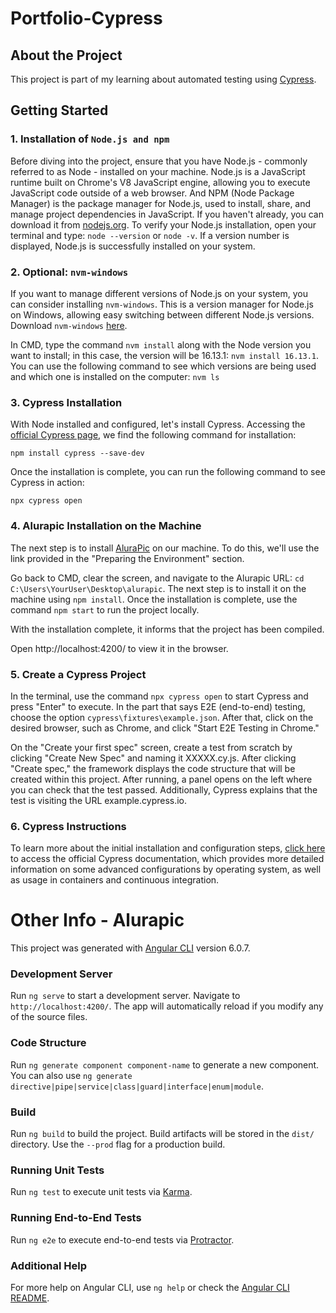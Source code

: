 <h1> Portfolio-Cypress </h1>

## About the Project
This project is part of my learning about automated testing using [Cypress](https://www.cypress.io/).


## Getting Started

### 1. Installation of `Node.js and npm`

Before diving into the project, ensure that you have Node.js - commonly referred to as Node - installed on your machine. Node.js is a JavaScript runtime built on Chrome's V8 JavaScript engine, allowing you to execute JavaScript code outside of a web browser. And NPM (Node Package Manager) is the package manager for Node.js, used to install, share, and manage project dependencies in JavaScript.
If you haven't already, you can download it from [nodejs.org](https://nodejs.org/). To verify your Node.js installation, open your terminal and type:
`node --version` or `node -v`. If a version number is displayed, Node.js is successfully installed on your system.

### 2. Optional: `nvm-windows`

If you want to manage different versions of Node.js on your system, you can consider installing `nvm-windows`. This is a version manager for Node.js on Windows, allowing easy switching between different Node.js versions. Download `nvm-windows` [here](https://github.com/coreybutler/nvm-windows/releases/download/1.1.12/nvm-setup.exe).

In CMD, type the command `nvm install` along with the Node version you want to install; in this case, the version will be 16.13.1: `nvm install 16.13.1`. You can use the following command to see which versions are being used and which one is installed on the computer: `nvm ls`

### 3. Cypress Installation

With Node installed and configured, let's install Cypress. Accessing the [official Cypress page](https://docs.cypress.io/guides/getting-started/installing-cypress), we find the following command for installation:

```
npm install cypress --save-dev
```

Once the installation is complete, you can run the following command to see Cypress in action:

```
npx cypress open
```

### 4. Alurapic Installation on the Machine

The next step is to install [AluraPic](https://github.com/alura-cursos/alurapic/archive/refs/heads/main.zip) on our machine. To do this, we'll use the link provided in the "Preparing the Environment" section.

Go back to CMD, clear the screen, and navigate to the Alurapic URL: `cd C:\Users\YourUser\Desktop\alurapic`. The next step is to install it on the machine using `npm install`.
Once the installation is complete, use the command `npm start` to run the project locally.


With the installation complete, it informs that the project has been compiled.

Open http://localhost:4200/ to view it in the browser.

### 5. Create a Cypress Project

In the terminal, use the command `npx cypress open` to start Cypress and press "Enter" to execute.
In the part that says E2E (end-to-end) testing, choose the option `cypress\fixtures\example.json`.
After that, click on the desired browser, such as Chrome, and click "Start E2E Testing in Chrome."

On the "Create your first spec" screen, create a test from scratch by clicking "Create New Spec" and naming it XXXXX.cy.js. After clicking "Create spec," the framework displays the code structure that will be created within this project. After running, a panel opens on the left where you can check that the test passed. Additionally, Cypress explains that the test is visiting the URL example.cypress.io.

### 6. Cypress Instructions

To learn more about the initial installation and configuration steps, [click here](https://docs.cypress.io/guides/getting-started/installing-cypress) to access the official Cypress documentation, which provides more detailed information on some advanced configurations by operating system, as well as usage in containers and continuous integration.

# Other Info - Alurapic

This project was generated with [Angular CLI](https://github.com/angular/angular-cli) version 6.0.7.

### Development Server

Run `ng serve` to start a development server. Navigate to `http://localhost:4200/`. The app will automatically reload if you modify any of the source files.

### Code Structure

Run `ng generate component component-name` to generate a new component. You can also use `ng generate directive|pipe|service|class|guard|interface|enum|module`.

### Build

Run `ng build` to build the project. Build artifacts will be stored in the `dist/` directory. Use the `--prod` flag for a production build.

### Running Unit Tests

Run `ng test` to execute unit tests via [Karma](https://karma-runner.github.io).

### Running End-to-End Tests

Run `ng e2e` to execute end-to-end tests via [Protractor](http://www.protractortest.org/).

### Additional Help

For more help on Angular CLI, use `ng help` or check the [Angular CLI README](https://github.com/angular/angular-cli/blob/master/README.md).

